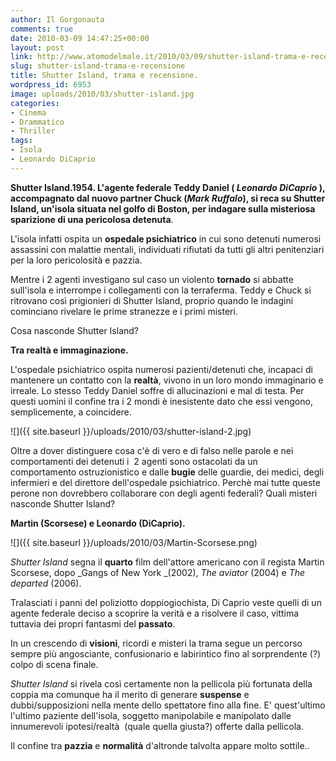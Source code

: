 ```yaml
---
author: Il Gorgonauta
comments: true
date: 2010-03-09 14:47:25+00:00
layout: post
link: http://www.atomodelmale.it/2010/03/09/shutter-island-trama-e-recensione/
slug: shutter-island-trama-e-recensione
title: Shutter Island, trama e recensione.
wordpress_id: 6953
image: uploads/2010/03/shutter-island.jpg
categories:
- Cinema
- Drammatico
- Thriller
tags:
- Isola
- Leonardo DiCaprio
---
```


**Shutter Island.**1954. L'agente federale Teddy Daniel (** _Leonardo DiCaprio_ **), accompagnato dal nuovo partner Chuck (_Mark Ruffalo_), si reca su Shutter Island, un'isola situata nel golfo di Boston, per indagare sulla misteriosa sparizione di una pericolosa** detenuta**.

L'isola infatti ospita un **ospedale psichiatrico** in cui sono detenuti numerosi assassini con malattie mentali, individuati rifiutati da tutti gli altri penitenziari per la loro pericolosità e pazzia.

Mentre i 2 agenti investigano sul caso un violento **tornado** si abbatte sull'isola e interrompe i collegamenti con la terraferma. Teddy e Chuck si ritrovano così prigionieri di Shutter Island, proprio quando le indagini cominciano rivelare le prime stranezze e i primi misteri.

Cosa nasconde Shutter Island?

**Tra realtà e immaginazione.**

L'ospedale psichiatrico ospita numerosi pazienti/detenuti che, incapaci di mantenere un contatto con la **realtà**, vivono in un loro mondo immaginario e irreale. Lo stesso Teddy Daniel soffre di allucinazioni e mal di testa. Per questi uomini il confine tra i 2 mondi è inesistente dato che essi vengono, semplicemente, a coincidere.

![]({{ site.baseurl }}/uploads/2010/03/shutter-island-2.jpg)

Oltre a dover distinguere cosa c'è di vero e di falso nelle parole e nei comportamenti dei detenuti i  2 agenti sono ostacolati da un comportamento ostruzionistico e dalle **bugie** delle guardie, dei medici, degli infermieri e del direttore dell'ospedale psichiatrico. Perchè mai tutte queste perone non dovrebbero collaborare con degli agenti federali? Quali misteri nasconde Shutter Island?

**Martin (Scorsese) e Leonardo (DiCaprio).**

![]({{ site.baseurl }}/uploads/2010/03/Martin-Scorsese.png)

_Shutter Island_ segna il **quarto** film dell'attore americano con il regista Martin Scorsese, dopo _Gangs of New York _(2002), _The aviator_ (2004) e _The departed_ (2006).

Tralasciati i panni del poliziotto doppiogiochista, Di Caprio veste quelli di un agente federale deciso a scoprire la verità e a risolvere il caso, vittima tuttavia dei propri fantasmi del **passato**.

In un crescendo di **visioni**, ricordi e misteri la trama segue un percorso sempre più angosciante, confusionario e labirintico fino al sorprendente (?) colpo di scena finale.

_Shutter Island_ si rivela così certamente non la pellicola più fortunata della coppia ma comunque ha il merito di generare **suspense** e dubbi/supposizioni nella mente dello spettatore fino alla fine. E' quest'ultimo l'ultimo paziente dell'isola, soggetto manipolabile e manipolato dalle innumerevoli ipotesi/realtà  (quale quella giusta?) offerte dalla pellicola.

Il confine tra **pazzia** e **normalità** d'altronde talvolta appare molto sottile..
